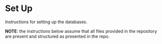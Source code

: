 # Set Up

Instructions for setting up the databases. 

**NOTE**: the instructions below assume that all files provided in the repository are present and structured as presented in the repo.
